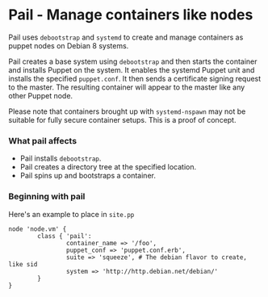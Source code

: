 # Pail - Manage containers like nodes

Pail uses `debootstrap` and `systemd` to create and manage containers as puppet
nodes on Debian 8 systems.


Pail creates a base system using `debootstrap` and
then starts the container and installs Puppet on the system. It enables the
systemd Puppet unit and installs the specified `puppet.conf`. It then sends a
certificate signing request to the master. The resulting container will appear
to the master like any other Puppet node.

Please note that containers brought up with `systemd-nspawn` may not be
suitable for fully secure container setups. This is a proof of concept.


### What pail affects

* Pail installs `debootstrap`.
* Pail creates a directory tree at the specified location.
* Pail spins up and bootstraps a container.

### Beginning with pail

Here's an example to place in `site.pp`
```puppet
node 'node.vm' {
        class { 'pail':
                container_name => '/foo',
                puppet_conf => 'puppet.conf.erb',
                suite => 'squeeze', # The debian flavor to create, like sid
                system => 'http://http.debian.net/debian/'
        }
}
```
